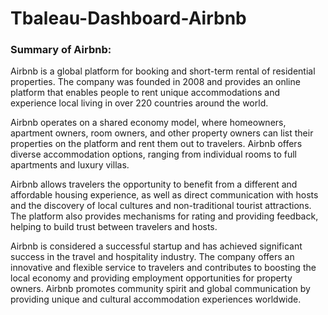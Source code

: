 # Tbaleau-Dashboard-Airbnb

### Summary of Airbnb:
<p>Airbnb is a global platform for booking and short-term rental of residential properties. The company was founded in 2008 and provides an online platform that enables people to rent unique accommodations and experience local living in over 220 countries around the world.

Airbnb operates on a shared economy model, where homeowners, apartment owners, room owners, and other property owners can list their properties on the platform and rent them out to travelers. Airbnb offers diverse accommodation options, ranging from individual rooms to full apartments and luxury villas.

Airbnb allows travelers the opportunity to benefit from a different and affordable housing experience, as well as direct communication with hosts and the discovery of local cultures and non-traditional tourist attractions. The platform also provides mechanisms for rating and providing feedback, helping to build trust between travelers and hosts.

Airbnb is considered a successful startup and has achieved significant success in the travel and hospitality industry. The company offers an innovative and flexible service to travelers and contributes to boosting the local economy and providing employment opportunities for property owners. Airbnb promotes community spirit and global communication by providing unique and cultural accommodation experiences worldwide.</p>
